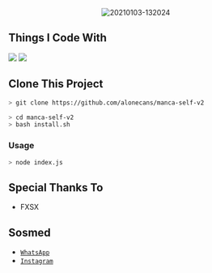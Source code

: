 <p align="center">
<img src=https://i.ibb.co/CBsqQ1x/mc-bot.jpg" alt="20210103-132024" border="0">
</p>

  
## Things I Code With
<p>
    <img
        src="https://img.shields.io/badge/node.js%20-%2343853D.svg?&style=for-the-badge&logo=node.js&logoColor=white" />
    <img
        src="https://img.shields.io/badge/javascript%20-%23323330.svg?&style=for-the-badge&logo=javascript&logoColor=%23F7DF1E" />



## Clone This Project

```bash
> git clone https://github.com/alonecans/manca-self-v2
```

```bash
> cd manca-self-v2
> bash install.sh
```

### Usage
```bash
> node index.js
```


## Special Thanks To

* FXSX


## Sosmed
* [`WhatsApp`](https://wa.me/6283815956151)
* [`Instagram`](https://instagram.com/thenay_xploit_)
